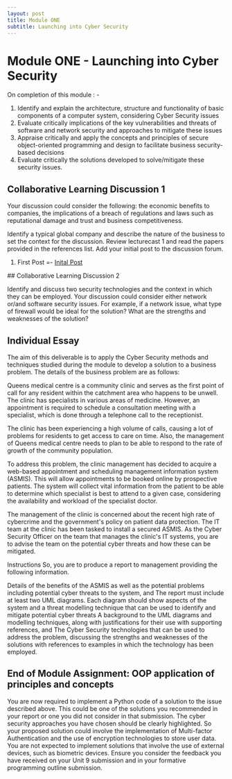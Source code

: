 ```yaml
---
layout: post
title: Module ONE
subtitle: Launching into Cyber Security
---
```



<h1>Module ONE - Launching into Cyber Security</h1>


On completion of this module : - 
<ol>
<li>Identify and explain the architecture, structure and functionality of basic components of a computer system, considering Cyber Security issues</li>
<li>Evaluate critically implications of the key vulnerabilities and threats of software and network security and approaches to mitigate these issues</li>
<li>Appraise critically and apply the concepts and principles of secure object-oriented programming and design to facilitate business security-based decisions</li>
<li>Evaluate critically the solutions developed to solve/mitigate these security issues.</li>
</ol>

## Collaborative Learning Discussion 1

Your discussion could consider the following: the economic benefits to companies, the implications of a breach of regulations and laws such as reputational damage and trust and business competitiveness.

Identify a typical global company and describe the nature of the business to set the context for the discussion. Review lecturecast 1 and read the papers provided in the references list. Add your initial post to the discussion forum.
<ol>
<li> First Post =- <a href="/assets/Deepaks_Inital_Post.pdf">Inital Post</a></li>

</ol>
## Collaborative Learning Discussion 2

Identify and discuss two security technologies and the context in which they can be employed. Your discussion could consider either network or/and software security issues. For example, if a network issue, what type of firewall would be ideal for the solution? What are the strengths and weaknesses of the solution?

## Individual Essay
The aim of this deliverable is to apply the Cyber Security methods and techniques studied during the module to develop a solution to a business problem. The details of the business problem are as follows:

Queens medical centre is a community clinic and serves as the first point of call for any resident within the catchment area who happens to be unwell. The clinic has specialists in various areas of medicine. However, an appointment is required to schedule a consultation meeting with a specialist, which is done through a telephone call to the receptionist.

The clinic has been experiencing a high volume of calls, causing a lot of problems for residents to get access to care on time. Also, the management of Queens medical centre needs to plan to be able to respond to the rate of growth of the community population.

To address this problem, the clinic management has decided to acquire a web-based appointment and scheduling management information system (ASMIS). This will allow appointments to be booked online by prospective patients. The system will collect vital information from the patient to be able to determine which specialist is best to attend to a given case, considering the availability and workload of the specialist doctor.

The management of the clinic is concerned about the recent high rate of cybercrime and the government's policy on patient data protection. The IT team at the clinic has been tasked to install a secured ASMIS. As the Cyber Security Officer on the team that manages the clinic's IT systems, you are to advise the team on the potential cyber threats and how these can be mitigated.

Instructions
So, you are to produce a report to management providing the following information.

Details of the benefits of the ASMIS as well as the potential problems including potential cyber threats to the system, and
The report must include at least two UML diagrams. Each diagram should show aspects of the system and a threat modelling technique that can be used to identify and mitigate potential cyber threats
A background to the UML diagrams and modelling techniques, along with justifications for their use with supporting references, and
The Cyber Security technologies that can be used to address the problem, discussing the strengths and weaknesses of the solutions with references to examples in which the technology has been employed. 



## End of Module Assignment: OOP application of principles and concepts
You are now required to implement a Python code of a solution to the issue described above.  This could be one of the solutions you recommended in your report or one you did not consider in that submission. The cyber security approaches you have chosen should be clearly highlighted.  So your proposed solution could involve the implementation of Multi-factor Authentication and the use of encryption technologies to store user data. You are not expected to implement solutions that involve the use of external devices, such as biometric devices.  Ensure you consider the feedback you have received on your Unit 9 submission and in your formative programming outline submission.
